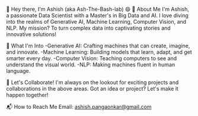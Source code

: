 👋 Hey there, I'm Ashish (aka Ash-The-Bash-lab) 😄
🚀 About Me
I'm Ashish, a passionate Data Scientist with a Master's in Big Data and AI. I love diving into the realms of Generative AI, Machine Learning, Computer Vision, and NLP. My mission? To turn complex data into captivating stories and innovative solutions!

🌟 What I'm Into
-Generative AI: Crafting machines that can create, imagine, and innovate.
-Machine Learning: Building models that learn, adapt, and get smarter every day.
-Computer Vision: Teaching computers to see and understand the visual world.
-NLP: Making machines fluent in human language.

💞️ Let's Collaborate!
I'm always on the lookout for exciting projects and collaborations in the above areas. Got an idea or project? Let's make it happen together!

📬 How to Reach Me
Email: ashish.pangaonkar@gmail.com
